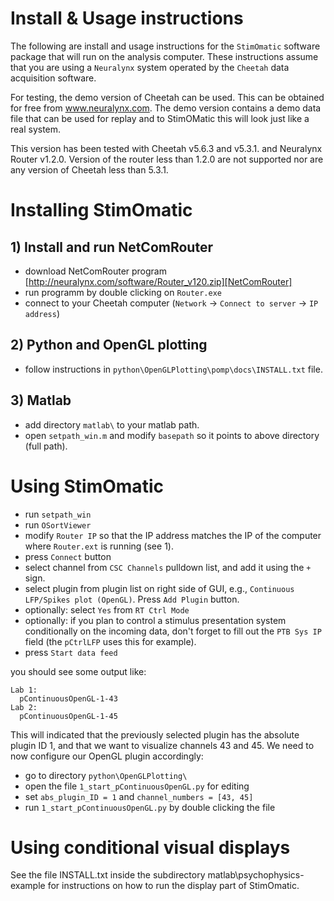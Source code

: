 Install & Usage instructions
============================

The following are install and usage instructions for the `StimOmatic` software package that will run on the analysis computer. These instructions assume that you are using a `Neuralynx` system operated by the `Cheetah` data acquisition software.

For testing, the demo version of Cheetah can be used. This can be obtained for free from www.neuralynx.com. The demo version contains a demo data file that can be used for replay and to StimOMatic this
will look just like a real system.

This version has been tested with Cheetah v5.6.3 and v5.3.1. and Neuralynx Router v1.2.0. Version of the router less than 1.2.0 are not supported nor are any version of Cheetah less than 5.3.1.

Installing StimOmatic
=====================
## 1) Install and run NetComRouter 

- download NetComRouter program [http://neuralynx.com/software/Router_v120.zip][NetComRouter] 
- run programm by double clicking on `Router.exe`
- connect to your Cheetah computer (`Network` -> `Connect to server` -> `IP address`)

## 2) Python and OpenGL plotting

- follow instructions in `python\OpenGLPlotting\pomp\docs\INSTALL.txt` file.

## 3) Matlab

- add directory  `matlab\` to your matlab path.
- open `setpath_win.m` and modify `basepath` so it points to above directory (full path).


Using StimOmatic
================
 
- run `setpath_win`
- run `OSortViewer`
- modify `Router IP` so that the IP address matches the IP of the computer where `Router.ext` is running (see 1).
- press `Connect` button
- select channel from `CSC Channels` pulldown list, and add it using the `+` sign. 
- select plugin from plugin list on right side of GUI, e.g., `Continuous LFP/Spikes plot (OpenGL)`. Press `Add Plugin` button.
- optionally: select `Yes` from `RT Ctrl Mode`
- optionally: if you plan to control a stimulus presentation system conditionally on the incoming data,
  don't forget to fill out the `PTB Sys IP` field (the `pCtrlLFP` uses this for example).
- press `Start data feed` 

you should see some output like:

    Lab 1: 
      pContinuousOpenGL-1-43
    Lab 2: 
      pContinuousOpenGL-1-45
  
This will indicated that the previously selected plugin has the absolute plugin ID 1, and that we want to visualize channels 43 and 45. We need to now configure our OpenGL plugin accordingly: 

- go to directory `python\OpenGLPlotting\`
- open the file `1_start_pContinuousOpenGL.py` for editing
- set `abs_plugin_ID = 1` and `channel_numbers = [43, 45]`
- run `1_start_pContinuousOpenGL.py` by double clicking the file


Using conditional visual displays
=================================

See the file INSTALL.txt inside the subdirectory matlab\psychophysics-example for instructions on how to run the display part of StimOmatic.


[NetComRouter]: http://neuralynx.com/software/Router_v120.zip


